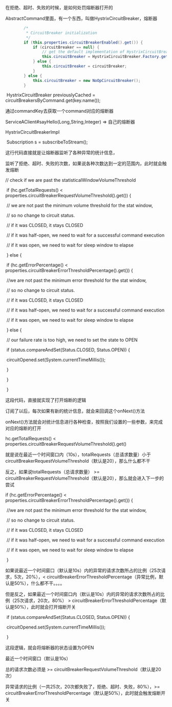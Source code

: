 在拒绝、超时、失败的时候，是如何处罚熔断器打开的

 

AbstractCommand里面，有一个东西，叫做HystrixCircuitBreaker，熔断器

 

```java
        /*
         * CircuitBreaker initialization
         */
        if (this.properties.circuitBreakerEnabled().get()) {
            if (circuitBreaker == null) {
                // get the default implementation of HystrixCircuitBreaker
                this.circuitBreaker = HystrixCircuitBreaker.Factory.getInstance(this.commandKey, this.commandGroup, this.properties, this.metrics);
            } else {
                this.circuitBreaker = circuitBreaker;
            }
        } else {
            this.circuitBreaker = new NoOpCircuitBreaker();
        }
```





​      HystrixCircuitBreaker previouslyCached = circuitBreakersByCommand.get(key.name());

 

通过commandKey去获取一个command对应的熔断器

 

ServiceAClient#sayHello(Long,String,Integer) => 自己的熔断器

 

HystrixCircuitBreakerImpl

 

​      Subscription s = subscribeToStream();

 

这行代码直接就是让熔断器监听了各种异常的统计信息，

监听了拒绝、超时、失败的次数，如果说各种次数达到一定的范围内，此时就会触发熔断

 

// check if we are past the statisticalWindowVolumeThreshold

​              if (hc.getTotalRequests() < properties.circuitBreakerRequestVolumeThreshold().get()) {

​                // we are not past the minimum volume threshold for the stat window,

​                // so no change to circuit status.

​                // if it was CLOSED, it stays CLOSED

​                // if it was half-open, we need to wait for a successful command execution

​                // if it was open, we need to wait for sleep window to elapse

​              } else {

​                if (hc.getErrorPercentage() < properties.circuitBreakerErrorThresholdPercentage().get()) {

​                  //we are not past the minimum error threshold for the stat window,

​                  // so no change to circuit status.

​                  // if it was CLOSED, it stays CLOSED

​                  // if it was half-open, we need to wait for a successful command execution

​                  // if it was open, we need to wait for sleep window to elapse

​                } else {

​                  // our failure rate is too high, we need to set the state to OPEN

​                  if (status.compareAndSet(Status.CLOSED, Status.OPEN)) {

​                    circuitOpened.set(System.currentTimeMillis());

​                  }

​                }

​              }

 

这段代码，直接就实现了打开熔断的逻辑

 

订阅了以后，每次如果有新的统计信息，就会来回调这个onNext()方法

 

onNext()方法就会对统计信息进行各种检查，按照我们设置的一些参数，来完成对应的熔断的打开

 

hc.getTotalRequests() < properties.circuitBreakerRequestVolumeThreshold().get()

 

就是说在最近一个时间窗口内（10s），totalRequests（总请求数量）小于circuitBreakerRequestVolumeThreshold（默认是20），那么什么都不干

 

反之，如果说totalRequests（总请求数量） >= circuitBreakerRequestVolumeThreshold（默认是20），那么就会进入下一步的尝试

 

if (hc.getErrorPercentage() < properties.circuitBreakerErrorThresholdPercentage().get()) {

​                  //we are not past the minimum error threshold for the stat window,

​                  // so no change to circuit status.

​                  // if it was CLOSED, it stays CLOSED

​                  // if it was half-open, we need to wait for a successful command execution

​                  // if it was open, we need to wait for sleep window to elapse

​                }

 

如果说最近一个时间窗口（默认是10s）内的异常的请求次数所占的比例（25次请求，5次，20%），< circuitBreakerErrorThresholdPercentage（异常比例，默认是50%），什么都不干。。。。

 

但是反之，如果最近一个时间窗口内（默认是10s）内的异常的请求次数所占的比例（25次请求，20次，80%） > circuitBreakerErrorThresholdPercentage（默认是50%），此时就会打开熔断开关

 

​                  if (status.compareAndSet(Status.CLOSED, Status.OPEN)) {

​                    circuitOpened.set(System.currentTimeMillis());

​                  }

 

这段逻辑，就会将熔断器的状态设置为OPEN

 

最近一个时间窗口（默认是10s）

 

总的请求次数必须是 >= circuitBreakerRequestVolumeThreshold（默认是20次）

 

异常请求的比例（一共25次，20次都失败了，拒绝、超时、失败，80%），>= circuitBreakerErrorThresholdPercentage（默认是50%），此时就会触发熔断开关

 

 